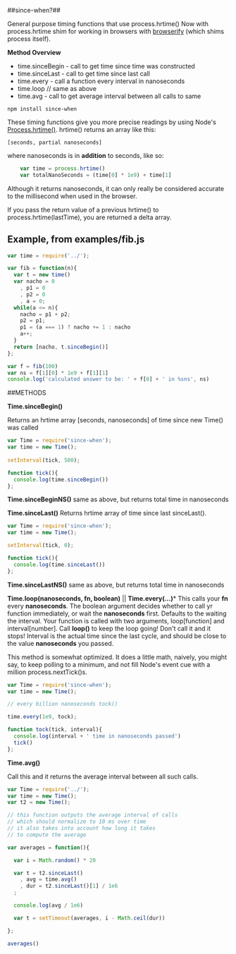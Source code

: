 ##since-when?##

General purpose timing functions that use process.hrtime()
Now with process.hrtime shim for working in browsers with [browserify](https://github.com/substack/node-browserify) (which shims process itself).

__Method Overview__
* time.sinceBegin - call to get time since time was constructed
* time.sinceLast - call to get time since last call
* time.every - call a function every interval in nanoseconds
* time.loop // same as above
* time.avg - call to get average interval between all calls to same

```
npm install since-when
```

These timing functions give you more precise readings by using Node's [Process.hrtime()](http://nodejs.org/docs/latest/api/process.html#process_process_hrtime). 
hrtime() returns an array like this:

    [seconds, partial nanoseconds]

where nanoseconds is in __addition__ to seconds, like so:
```js
    var time = process.hrtime()
    var totalNanoSeconds = (time[0] * 1e9) + time[1]
```
Although it returns nanoseconds, it can only really be considered accurate to the millisecond when used in the browser.

If you pass the return value of a previous hrtime() to process.hrtime(lastTime), you are returned a delta array. 

## Example, from examples/fib.js

```js
var time = require('../');

var fib = function(n){
  var t = new time()
  var nacho = 0
    , p1 = 0
    , p2 = 0
    , a = 0;
  while(a <= n){
    nacho = p1 + p2;
    p2 = p1;
    p1 = (a === 1) ? nacho += 1 : nacho
    a++;
  }
  return [nacho, t.sinceBegin()]
};

var f = fib(100)
var ns = f[1][0] * 1e9 + f[1][1]
console.log('calculated answer to be: ' + f[0] + ' in %sns', ns)
```
    
##METHODS

**Time.sinceBegin()**

Returns an hrtime array [seconds, nanoseconds] of time since new Time() was called

```js
var Time = require('since-when');
var time = new Time();
  
setInterval(tick, 500);

function tick(){
  console.log(time.sinceBegin())  
};
```
**Time.sinceBeginNS()**
same as above, but returns total time in nanoseconds

**Time.sinceLast()**
Returns hrtime array of time since last sinceLast().

```js
var Time = require('since-when');
var time = new Time();

setInterval(tick, 0);

function tick(){
  console.log(time.sinceLast())
};
```
**Time.sinceLastNS()**
same as above, but returns total time in nanoseconds

**Time.loop(nanoseconds, fn, boolean)** ||
**Time.every(...)***
This calls your __fn__ every __nanoseconds__.
The boolean argument decides whether to call yr function immediately,
or wait the __nanoseconds__ first. Defaults to the waiting the interval. 
Your function is called with two arguments, loop[function] and interval[number].
Call __loop()__  to keep the loop going! Don't call it and it stops!
Interval is the actual time since the last cycle, and
should be close to the value __nanoseconds__ you passed.

This method is somewhat optimized. It does a little math, naively, you might say,
to keep polling to a minimum, and not fill Node's event cue
with a million process.nextTick()s.

```js
var Time = require('since-when');
var time = new Time();

// every billion nanoseconds tock()

time.every(1e9, tock);

function tock(tick, interval){
  console.log(interval + ' time in nanoseconds passed')
  tick()
};
```

**Time.avg()**

Call this and it returns the average interval between all such calls.

```js
var Time = require('../');
var time = new Time();
var t2 = new Time();

// this function outputs the average interval of calls
// which should normalize to 10 ms over time
// it also takes into account how long it takes   
// to compute the average

var averages = function(){

  var i = Math.random() * 20

  var t = t2.sinceLast()
    , avg = time.avg()
    , dur = t2.sinceLast()[1] / 1e6
  ;

  console.log(avg / 1e6)

  var t = setTimeout(averages, i - Math.ceil(dur))

};

averages()
```

